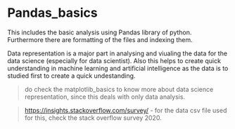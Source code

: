 # Pandas_basics

This includes the basic analysis using Pandas library of python. 
Furthermore there are formatting of the files and indexing them. 

Data representation is a major part in analysing and viualing the data for the data science (especially for data scientist). Also this helps to create quick understanding in machine learning and artificial intelligence as the data is to studied first to create a quick undestanding.

> do check the matplotlib_basics to know more about data science representation, since this deals with only data analysis.

> https://insights.stackoverflow.com/survey/  - for the data csv file used for this, check the stack overflow survey 2020.

